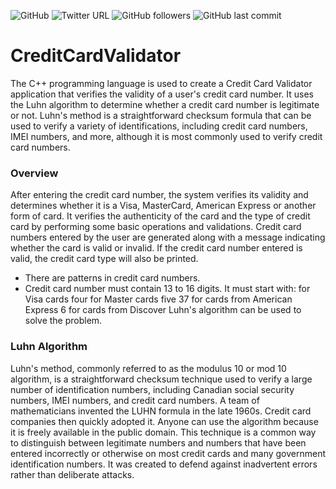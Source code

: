 ![GitHub](https://img.shields.io/github/license/ShivaySabharwal/CreditCardValidator) ![Twitter URL](https://img.shields.io/twitter/url?style=social&url=https%3A%2F%2Ftwitter.com%2FHaSh_0001) ![GitHub followers](https://img.shields.io/github/followers/ShivaySabharwal?style=social) ![GitHub last commit](https://img.shields.io/github/last-commit/ShivaySabharwal/CreditCardValidator)
# CreditCardValidator
The C++ programming language is used to create a Credit Card Validator application that verifies the validity of a user's credit card number. It uses the Luhn algorithm to determine whether a credit card number is legitimate or not. Luhn's method is a straightforward checksum formula that can be used to verify a variety of identifications, including credit card numbers, IMEI numbers, and more, although it is most commonly used to verify credit card numbers.

### Overview
After entering the credit card number, the system verifies its validity and determines whether it is a Visa, MasterCard, American Express or another form of card. It verifies the authenticity of the card and the type of credit card by performing some basic operations and validations. Credit card numbers entered by the user are generated along with a message indicating whether the card is valid or invalid. If the credit card number entered is valid, the credit card type will also be printed.
- There are patterns in credit card numbers.
- Credit card number must contain 13 to 16 digits. It must start with:
    for Visa cards four
    for Master cards five
    37 for cards from American Express
    6 for cards from Discover
Luhn's algorithm can be used to solve the problem.

### Luhn Algorithm
Luhn's method, commonly referred to as the modulus 10 or mod 10 algorithm, is a straightforward checksum technique used to verify a large number of identification numbers, including Canadian social security numbers, IMEI numbers, and credit card numbers. A team of mathematicians invented the LUHN formula in the late 1960s. Credit card companies then quickly adopted it. Anyone can use the algorithm because it is freely available in the public domain. This technique is a common way to distinguish between legitimate numbers and numbers that have been entered incorrectly or otherwise on most credit cards and many government identification numbers. It was created to defend against inadvertent errors rather than deliberate attacks.

